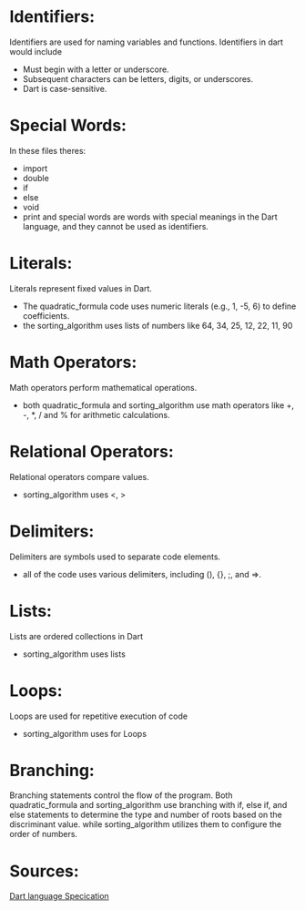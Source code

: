 # Identifiers:
Identifiers are used for naming variables and functions.
Identifiers in dart would include
- Must begin with a letter or underscore.
- Subsequent characters can be letters, digits, or underscores.
- Dart is case-sensitive.

# Special Words:
In these files theres:
- import
- double
- if
- else
- void 
- print
and special words are words with special meanings in the Dart language, and they cannot be used as identifiers.

# Literals:
Literals represent fixed values in Dart.
- The quadratic_formula code uses numeric literals (e.g., 1, -5, 6) to define coefficients.
- the sorting_algorithm uses lists of numbers like 64, 34, 25, 12, 22, 11, 90

# Math Operators: 
Math operators perform mathematical operations.
- both quadratic_formula and sorting_algorithm use math operators like +, -, *, / and % for arithmetic calculations.

# Relational Operators:
Relational operators compare values.
- sorting_algorithm uses <, > 

# Delimiters: 
Delimiters are symbols used to separate code elements.
- all of the code uses various delimiters, including (), {}, ;, and =>.

# Lists:
Lists are ordered collections in Dart
- sorting_algorithm uses lists

# Loops:
Loops are used for repetitive execution of code
- sorting_algorithm uses for Loops

# Branching:
Branching statements control the flow of the program.
Both quadratic_formula and sorting_algorithm use branching with if, else if, and else statements to determine the type and number of roots based on the discriminant value. while sorting_algorithm utilizes them to configure the order of numbers.

# Sources: 
[Dart language Specication ](https://dart.dev/guides/language/spec) 